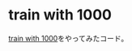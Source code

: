 # train with 1000

[train with 1000](http://www.ok.sc.e.titech.ac.jp/~mtanaka/proj/train1000/)をやってみたコード。
